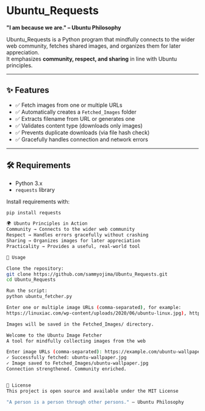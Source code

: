 # Ubuntu_Requests

**"I am because we are." – Ubuntu Philosophy**

Ubuntu_Requests is a Python program that mindfully connects to the wider web community, fetches shared images, and organizes them for later appreciation.  
It emphasizes **community, respect, and sharing** in line with Ubuntu principles.

---

## ✨ Features
- ✅ Fetch images from one or multiple URLs  
- ✅ Automatically creates a `Fetched_Images` folder  
- ✅ Extracts filename from URL or generates one  
- ✅ Validates content type (downloads only images)  
- ✅ Prevents duplicate downloads (via file hash check)  
- ✅ Gracefully handles connection and network errors  

---

## 🛠️ Requirements
- Python 3.x  
- `requests` library  

Install requirements with:  
```bash
pip install requests

🌍 Ubuntu Principles in Action
Community → Connects to the wider web community
Respect → Handles errors gracefully without crashing
Sharing → Organizes images for later appreciation
Practicality → Provides a useful, real-world tool

🚀 Usage

Clone the repository:
git clone https://github.com/sammyojima/Ubuntu_Requests.git
cd Ubuntu_Requests

Run the script:
python ubuntu_fetcher.py

Enter one or multiple image URLs (comma-separated), for example:
https://linuxiac.com/wp-content/uploads/2020/06/ubuntu-linux.jpg), https://example.com/ubuntu2.png

Images will be saved in the Fetched_Images/ directory.

Welcome to the Ubuntu Image Fetcher
A tool for mindfully collecting images from the web

Enter image URLs (comma-separated): https://example.com/ubuntu-wallpaper.jpg
✓ Successfully fetched: ubuntu-wallpaper.jpg
✓ Image saved to Fetched_Images/ubuntu-wallpaper.jpg
Connection strengthened. Community enriched.


📜 License
This project is open source and available under the MIT License

"A person is a person through other persons." – Ubuntu Philosophy
